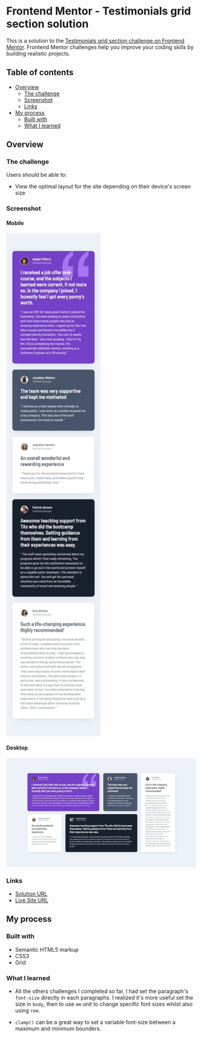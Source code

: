 # Frontend Mentor - Testimonials grid section solution

This is a solution to the [Testimonials grid section challenge on Frontend Mentor](https://www.frontendmentor.io/challenges/testimonials-grid-section-Nnw6J7Un7). Frontend Mentor challenges help you improve your coding skills by building realistic projects.

## Table of contents

- [Overview](#overview)
  - [The challenge](#the-challenge)
  - [Screenshot](#screenshot)
  - [Links](#links)
- [My process](#my-process)
  - [Built with](#built-with)
  - [What I learned](#what-i-learned)

## Overview

### The challenge

Users should be able to:

- View the optimal layout for the site depending on their device's screen size

### Screenshot

#### Mobile

<img src="./screenshots/mobile.jpeg" alt="Screenshot of my mobile solution" width="250">

#### Desktop

![Screenshot of my desktop solution](./screenshots/desktop.jpeg)

### Links

- [Solution URL](https://your-solution-url.com)
- [Live Site URL](https://your-live-site-url.com)

## My process

### Built with

- Semantic HTML5 markup
- CSS3
- Grid

### What I learned

- All the others challenges I completed so far, I had set the paragraph's `font-size` directly in each paragraphs. I realized it's more useful set the size in `body`, then to use `em` unit to change specific font sizes whilst also using `rem`.

- `clamp()` can be a great way to set a variable font-size between a maximum and minimum bounders.
